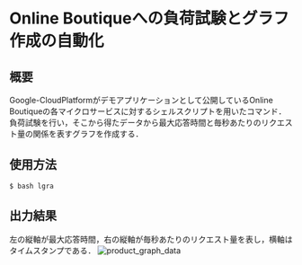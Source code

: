 # Online Boutiqueへの負荷試験とグラフ作成の自動化
## 概要
Google-CloudPlatformがデモアプリケーションとして公開しているOnline Boutiqueの各マイクロサービスに対するシェルスクリプトを用いたコマンド．負荷試験を行い，そこから得たデータから最大応答時間と毎秒あたりのリクエスト量の関係を表すグラフを作成する．
## 使用方法
```
$ bash lgra
```

## 出力結果
左の縦軸が最大応答時間，右の縦軸が毎秒あたりのリクエスト量を表し，横軸はタイムスタンプである．
![product_graph_data](https://user-images.githubusercontent.com/68373166/212017736-58099a1c-6dfa-4de4-bda4-c3b06e0bf9bf.png)
